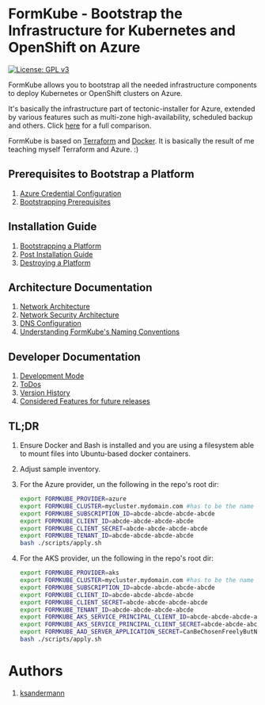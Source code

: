 # FormKube - Bootstrap the Infrastructure for Kubernetes and OpenShift on Azure

[![License: GPL v3](https://img.shields.io/badge/License-GPLv3-blue.svg)](https://www.gnu.org/licenses/gpl-3.0)

FormKube allows you to bootstrap all the needed infrastructure components to deploy Kubernetes or OpenShift clusters
on Azure.

It's basically the infrastructure part of tectonic-installer for Azure, extended by various features such as multi-zone 
high-availability, scheduled backup and others.
Click [here](docs/tectonic_comparison.md) for a full comparison.

FormKube is based on [Terraform](https://www.terraform.io/) and [Docker](https://docs.docker.com/).
It is basically the result of me teaching myself Terraform and Azure. :)

## Prerequisites to Bootstrap a Platform
1. [Azure Credential Configuration](docs/credentials.md)
1. [Bootstrapping Prerequisites](docs/prerequisites.md)


## Installation Guide
1. [Bootstrapping a Platform](docs/install_guide.md)
1. [Post Installation Guide](docs/post_install_guide.md)
1. [Destroying a Platform](docs/destroy_guide.md)


## Architecture Documentation
1. [Network Architecture](docs/network_architecture.md)
1. [Network Security Architecture](docs/network_security.md)
1. [DNS Configuration](docs/dns.md)
1. [Understanding FormKube's Naming Conventions](docs/conventions.md)


## Developer Documentation

1. [Development Mode](docs/dev_mode.md)
1. [ToDos](docs/todo.md)
1. [Version History](docs/versioning.md)
1. [Considered Features for future releases](docs/roadmap.md)


## TL;DR

1. Ensure Docker and Bash is installed and you are using a filesystem able to mount files into Ubuntu-based docker containers.

1. Adjust sample inventory.

1. For the Azure provider, un the following in the repo's root dir:
    ```bash
    export FORMKUBE_PROVIDER=azure
    export FORMKUBE_CLUSTER=mycluster.mydomain.com #has to be the name of the folder with your configuration inside the clusters dir
    export FORMKUBE_SUBSCRIPTION_ID=abcde-abcde-abcde-abcde
    export FORMKUBE_CLIENT_ID=abcde-abcde-abcde-abcde
    export FORMKUBE_CLIENT_SECRET=abcde-abcde-abcde-abcde
    export FORMKUBE_TENANT_ID=abcde-abcde-abcde-abcde
    bash ./scripts/apply.sh
    ```

1. For the AKS provider, un the following in the repo's root dir:
    ```bash
    export FORMKUBE_PROVIDER=aks
    export FORMKUBE_CLUSTER=mycluster.mydomain.com #has to be the name of the folder with your configuration inside the clusters dir
    export FORMKUBE_SUBSCRIPTION_ID=abcde-abcde-abcde-abcde
    export FORMKUBE_CLIENT_ID=abcde-abcde-abcde-abcde
    export FORMKUBE_CLIENT_SECRET=abcde-abcde-abcde-abcde
    export FORMKUBE_TENANT_ID=abcde-abcde-abcde-abcde
    export FORMKUBE_AKS_SERVICE_PRINCIPAL_CLIENT_ID=abcde-abcde-abcde-abcde
    export FORMKUBE_AKS_SERVICE_PRINCIPAL_CLIENT_SECRET=abcde-abcde-abcde-abcde
    export FORMKUBE_AAD_SERVER_APPLICATION_SECRET=CanBeChosenFreelyButNeverChanged
    bash ./scripts/apply.sh
    ```



# Authors
1. [ksandermann](https://github.com/ksandermann)